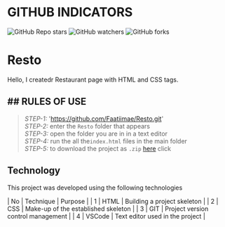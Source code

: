 # GITHUB INDICATORS

![GitHub Repo stars](https://img.shields.io/github/stars/Faatiimae/Resto?style=for-the-badge)
![GitHub watchers](https://img.shields.io/github/watchers/Faatiimae/Resto?style=for-the-badge)
![GitHub forks](https://img.shields.io/github/forks/Faatiimae/Resto?style=for-the-badge)

# Resto
Hello, I createdr Restaurant page with HTML and CSS tags.

## ## RULES OF USE

> *STEP-1:*  'https://github.com/Faatiimae/Resto.git' <br/>
> *STEP-2:*  enter the `Resto` folder that appears <br/>
> *STEP-3:*  open the folder you are in in a text editor <br/>
> *STEP-4:*  run the  all the`index.html` files in the main folder <br/>
> *STEP-5:*  to download the project as `.zip`  [here](https://github.com/Faatiimae/Resto/archive/refs/heads/master.zip) click <br/>



## Technology

This project was developed using the following technologies
 
| No | Technique | Purpose | 
| 1 | HTML | Building a project skeleton |
| 2 | CSS |  Make-up of the established skeleton |
| 3 | GIT |  Project version control management |
| 4 | VSCode | Text editor used in the project |

